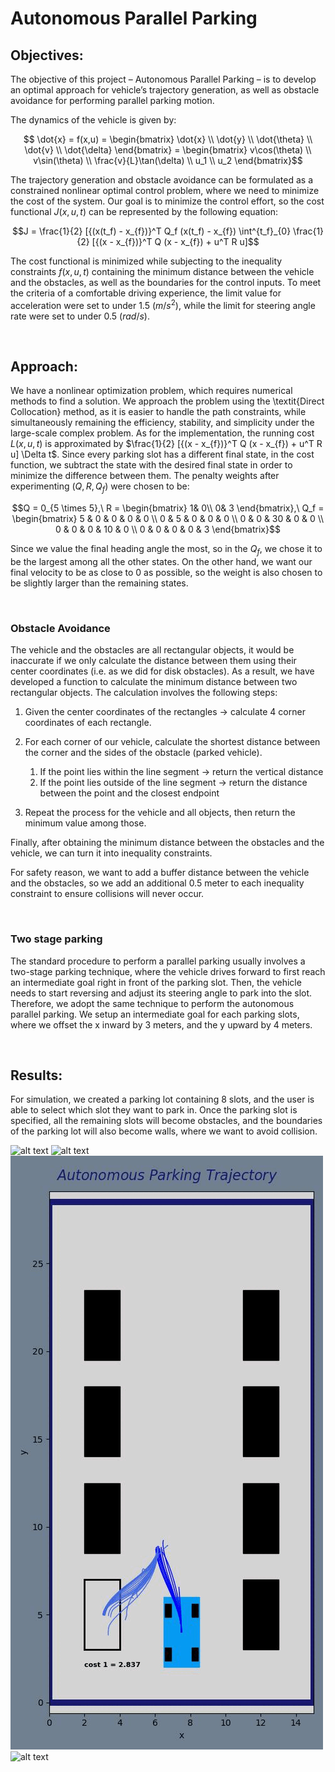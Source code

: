  # Autonomous Parallel Parking

## Objectives:
The objective of this project – Autonomous Parallel Parking – is to develop an optimal
approach for vehicle’s trajectory generation, as well as obstacle avoidance for performing
parallel parking motion.

The dynamics of the vehicle is given by:

```math
    \dot{x} = f(x,u) = 
    \begin{bmatrix}
        \dot{x} \\
        \dot{y} \\
        \dot{\theta} \\
        \dot{v} \\
        \dot{\delta}
    \end{bmatrix} = 
    \begin{bmatrix}
        v\cos(\theta) \\
        v\sin(\theta) \\
        \frac{v}{L}\tan(\delta) \\
        u_1 \\
        u_2
    \end{bmatrix}
```

The trajectory generation and obstacle avoidance can be formulated as a constrained nonlinear optimal control problem, where we need to minimize the cost of the system. Our goal is to minimize the control effort, so the cost functional $J(x, u, t)$ can be represented by the following equation:
```math
J = \frac{1}{2} [{(x(t_f) - x_{f})}^T Q_f (x(t_f) - x_{f}) \int^{t_f}_{0} \frac{1}{2} [{(x - x_{f})}^T Q (x - x_{f}) + u^T R u]
```

The cost functional is minimized while subjecting to the inequality constraints $f(x, u, t)$ containing the minimum distance between the vehicle and the obstacles, as well as the boundaries for the control inputs. To meet the criteria of a comfortable driving experience, the limit value for acceleration were set to under $1.5\ (m/s^2)$, while the limit for steering angle rate were set to under $0.5\ (rad/s)$.

&nbsp;
## Approach:
We have a nonlinear optimization problem, which requires numerical methods to find a solution. We approach the problem using the \textit{Direct Collocation} method, as it is easier to handle the path constraints, while simultaneously remaining the efficiency, stability, and simplicity under the large-scale complex problem.
As for the implementation, the running cost $L(x, u, t)$ is approximated by $\frac{1}{2} [{(x - x_{f})}^T Q (x - x_{f}) + u^T R u] \Delta t$.
Since every parking slot has a different final state, in the cost function, we subtract the state with the desired final state in order to minimize the difference between them. The penalty weights after experimenting $(Q, R, Q_f)$ were chosen to be:

```math
Q = 0_{5 \times 5},\ 
    R = 
    \begin{bmatrix}
        1& 0\\
        0& 3
    \end{bmatrix},\ 
    Q_f = 
    \begin{bmatrix}
        5 & 0 & 0 & 0 & 0  \\
        0 & 5 & 0 & 0 & 0 \\
        0 & 0 & 30 & 0 & 0 \\
        0 & 0 & 0 & 10 & 0 \\
        0 & 0 & 0 & 0 & 3
    \end{bmatrix}
```
Since we value the final heading angle the most, so in the $Q_f$, we chose it to be the largest among all the other states. On the other hand, we want our final velocity to be as close to 0 as possible, so the weight is also chosen to be slightly larger than the remaining states.

&nbsp;
### Obstacle Avoidance
The vehicle and the obstacles are all rectangular objects, it would be inaccurate if we only calculate the distance between them using their center coordinates (i.e. as we did for disk obstacles). As a result, we have developed a function to calculate the minimum distance between two rectangular objects. The calculation involves the following steps:

1. Given the center coordinates of the rectangles $\rightarrow$ calculate 4 corner coordinates of each rectangle.
2. For each corner of our vehicle, calculate the shortest distance between the corner and the sides of the obstacle (parked vehicle).
   1. If the point lies within the line segment $\rightarrow$ return the vertical distance
   2. If the point lies outside of the line segment $\rightarrow$ return the distance between the point and the closest endpoint

3. Repeat the process for the vehicle and all objects, then return the minimum value among those.

Finally, after obtaining the minimum distance between the obstacles and the vehicle, we can turn it into inequality constraints. 

For safety reason, we want to add a buffer distance between the vehicle and the obstacles, so we add an additional 0.5 meter to each inequality constraint to ensure collisions will never occur. 

&nbsp;

### Two stage parking
The standard procedure to perform a parallel parking usually involves a two-stage parking technique, where the vehicle drives forward to first reach an intermediate goal right in front of the parking slot. Then, the vehicle needs to start reversing and adjust its steering angle to park into the slot. Therefore, we adopt the same technique to perform the autonomous parallel parking. We setup an intermediate goal for each parking slots, where we offset the x inward by 3 meters, and the y upward by 4 meters. 

&nbsp;

## Results:
For simulation, we created a parking lot containing 8 slots, and the user is able to select which slot they want to park in. Once the parking slot is specified, all the remaining slots will become obstacles, and the boundaries of the parking lot will also become walls, where we want to avoid collision.

![alt text](https://github.com/JuoTungChen/Autonomous_parallel_parking/blob/master/result_plots/ParkingSlot_4.gif)
![alt text](https://github.com/JuoTungChen/Autonomous_parallel_parking/blob/master/result_plots/ParkingSlot_5.gif)
![alt text](https://github.com/JuoTungChen/Autonomous_parallel_parking/blob/master/result_plots/ParkingSlot_6.gif)
![alt text](https://github.com/JuoTungChen/Autonomous_parallel_parking/blob/master/result_plots/ParkingSlot_7.gif)





